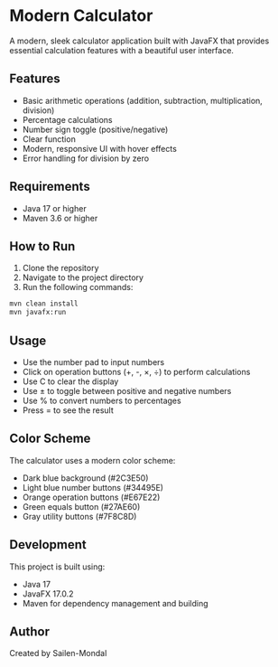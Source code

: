 # Modern Calculator

A modern, sleek calculator application built with JavaFX that provides essential calculation features with a beautiful user interface.

## Features

- Basic arithmetic operations (addition, subtraction, multiplication, division)
- Percentage calculations
- Number sign toggle (positive/negative)
- Clear function
- Modern, responsive UI with hover effects
- Error handling for division by zero

## Requirements

- Java 17 or higher
- Maven 3.6 or higher

## How to Run

1. Clone the repository
2. Navigate to the project directory
3. Run the following commands:

```bash
mvn clean install
mvn javafx:run
```

## Usage

- Use the number pad to input numbers
- Click on operation buttons (+, -, ×, ÷) to perform calculations
- Use C to clear the display
- Use ± to toggle between positive and negative numbers
- Use % to convert numbers to percentages
- Press = to see the result

## Color Scheme

The calculator uses a modern color scheme:
- Dark blue background (#2C3E50)
- Light blue number buttons (#34495E)
- Orange operation buttons (#E67E22)
- Green equals button (#27AE60)
- Gray utility buttons (#7F8C8D)

## Development

This project is built using:
- Java 17
- JavaFX 17.0.2
- Maven for dependency management and building

## Author
Created by Sailen-Mondal 